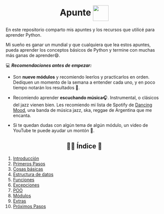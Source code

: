<h1 align='center'>
    Apunte
    <img align='center', height='50' src="https://www.python.org/static/img/python-logo.png">
</h1>

En este repositorio comparto mis apuntes y los recursos que utilicé para aprender Python.

Mi sueño es ganar un mundial y que cualquiera que lea estos apuntes, pueda aprender los conceptos básicos de Python y termine con muchas más ganas de aprender😄.

💻 ***Recomendaciones antes de empezar:***

- Son **nueve módulos** y recomiendo leerlos y practicarlos en orden. Dediquen un momento de la semana a entender cada uno, y en poco tiempo notarán los resultados 🤯.

- Recomiendo aprender **escuchando música**🎧. Instrumental, o clásicos del jazz vienen bien. Les recomiendo mi lista de Spotify de [Dancing Mood](https://open.spotify.com/playlist/0NVJZ2C8GvPU0X5OYZxqy3?si=fd0ceec20cc345ee), una banda de música jazz, ska, reggae de Argentina que me encanta.

- Si te quedan dudas con algún tema de algún módulo, un video de YouTube te puede ayudar un montón 🤪.

<h2 align='center'> 👨🏽 Índice 📣 </h2>

1) [Introducción](https://github.com/juancruzromero/apunte_python/blob/main/apuntes/00-introduccion.md)
2) [Primeros Pasos](https://github.com/juancruzromero/apunte_python/blob/main/apuntes/01-primeros-pasos.md)
2) [Cosas básicas](https://github.com/juancruzromero/apunte_python/blob/main/apuntes/02-cosas-basicas.md)
3) [Estructura de datos](https://github.com/juancruzromero/apunte_python/blob/main/apuntes/03-estructura-datos.md)
4) [Funciones](https://github.com/juancruzromero/apunte_python/blob/main/apuntes/04-funciones.md)
5) [Excepciones](https://github.com/juancruzromero/apunte_python/blob/main/apuntes/05-excepciones.md)
6) [POO](https://github.com/juancruzromero/apunte_python/blob/main/apuntes/06-poo.md)
7) [Módulos](https://github.com/juancruzromero/apunte_python/blob/main/apuntes/07-modulos.md)
8) [Extras](https://github.com/juancruzromero/apunte_python/blob/main/apuntes/08-extras.md)
9) [Próximos Pasos](https://github.com/juancruzromero/apunte_python/blob/main/apuntes/09-proximos-pasos.md)
